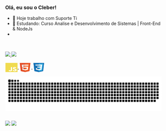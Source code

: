 ### Olá, eu sou o Cleber!
- 🔭 Hoje trabalho com Suporte Ti
- 🌱 Estudando: Curso Analise e Desenvolvimento de Sistemas | Front-End & NodeJs
- 
<div>
<br>
<br>
  <a href="https://github.com/clebercmsf">
  <img width="48%" src="https://github-readme-stats.vercel.app/api?username=clebercmsf&show_icons=true&theme=dracula&include_all_commits=true&count_private=true"/>
  <img width="40%" src="https://github-readme-stats.vercel.app/api/top-langs/?username=clebercmsf&layout=compact&langs_count=7&theme=dracula"/>
  
</div>
  
<div style="display: inline_block"><br>
  <img align="center" alt="Cleber-Js" height="30" width="40" src="https://raw.githubusercontent.com/devicons/devicon/master/icons/javascript/javascript-plain.svg">
  <img align="center" alt="Cleber-HTML" height="30" width="40" src="https://raw.githubusercontent.com/devicons/devicon/master/icons/html5/html5-original.svg">
  <img align="center" alt="Cleber-CSS" height="30" width="40" src="https://raw.githubusercontent.com/devicons/devicon/master/icons/css3/css3-original.svg">
  
  ![Snake animation](https://github.com/clebercmsf/clebercmsf/blob/output/github-contribution-grid-snake.svg)
</div>

##

<div> 
  <a href = "mailto:cleber.cmsf@gmail.com"><img src="https://img.shields.io/badge/-Gmail-%23333?style=for-the-badge&logo=gmail&logoColor=white" target="_blank"></a>
  <a href="https://www.linkedin.com/in/clebercmsf/" target="_blank"><img src="https://img.shields.io/badge/-LinkedIn-%230077B5?style=for-the-badge&logo=linkedin&logoColor=white" target="_blank"></a> 
</div>
